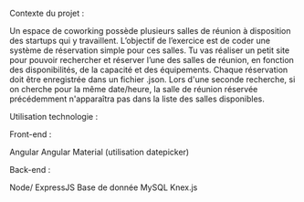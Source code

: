 Contexte du projet :

Un espace de coworking possède plusieurs salles de réunion à disposition des startups qui y travaillent. L’objectif de l’exercice est de coder une système de réservation simple pour ces salles. Tu vas réaliser un petit site pour pouvoir rechercher et réserver l’une des salles de réunion, en fonction des disponibilités, de la capacité et des équipements. Chaque réservation doit être enregistrée dans un fichier .json. Lors d'une seconde recherche, si on cherche pour la même date/heure, la salle de réunion réservée précédemment n'apparaîtra pas dans la liste des salles disponibles.

Utilisation technologie :

Front-end :

Angular
Angular Material (utilisation datepicker)

Back-end :

Node/ ExpressJS
Base de donnée MySQL
Knex.js
